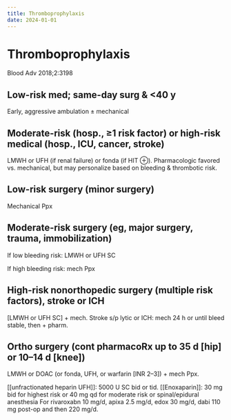 ```yaml
---
title: Thromboprophylaxis
date: 2024-01-01
---
```

# Thromboprophylaxis

Blood Adv 2018;2:3198

## Low-risk med; same-day surg & <40 y

Early, aggressive ambulation ± mechanical

## Moderate-risk (hosp., ≥1 risk factor) or high-risk medical (hosp., ICU, cancer, stroke)

LMWH or UFH (if renal failure) or fonda (if HIT ⊕). Pharmacologic favored vs. mechanical, but may personalize based on bleeding & thrombotic risk.

## Low-risk surgery (minor surgery)

Mechanical Ppx

## Moderate-risk surgery (eg, major surgery, trauma, immobilization)

If low bleeding risk: LMWH or UFH SC

If high bleeding risk: mech Ppx

## High-risk nonorthopedic surgery (multiple risk factors), stroke or ICH

[LMWH or UFH SC] + mech. Stroke s/p lytic or ICH: mech 24 h or until bleed stable, then + pharm.

## Ortho surgery (cont pharmacoRx up to 35 d [hip] or 10–14 d [knee])

LMWH or DOAC (or fonda, UFH, or warfarin [INR 2–3]) + mech Ppx.

[[unfractionated heparin UFH]]: 5000 U SC bid or tid. 
[[Enoxaparin]]: 30 mg bid for highest risk or 40 mg qd for moderate risk or spinal/epidural anesthesia
For rivaroxabn 10 mg/d, apixa 2.5 mg/d, edox 30 mg/d, dabi 110 mg post-op and then 220 mg/d.

